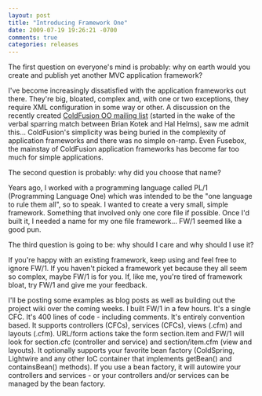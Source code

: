 ```yaml
---
layout: post
title: "Introducing Framework One"
date: 2009-07-19 19:26:21 -0700
comments: true
categories: releases
---
```

The first question on everyone's mind is probably: why on earth would you create and publish yet another MVC application framework?<!-- more -->

I've become increasingly dissatisfied with the application frameworks out there. They're big, bloated, complex and, with one or two exceptions, they require XML configuration in some way or other. A discussion on the recently created [ColdFusion OO mailing list](http://groups.google.com/group/coldfusionoo) (started in the wake of the verbal sparring match between Brian Kotek and Hal Helms), saw me admit this... ColdFusion's simplicity was being buried in the complexity of application frameworks and there was no simple on-ramp. Even Fusebox, the mainstay of ColdFusion application frameworks has become far too much for simple applications.

The second question is probably: why did you choose that name?

Years ago, I worked with a programming language called PL/1 (Programming Language One) which was intended to be the "one language to rule them all", so to speak. I wanted to create a very small, simple framework. Something that involved only one core file if possible. Once I'd built it, I needed a name for my one file framework... FW/1 seemed like a good pun.

The third question is going to be: why should I care and why should I use it?

If you're happy with an existing framework, keep using and feel free to ignore FW/1. If you haven't picked a framework yet because they all seem so complex, maybe FW/1 is for you. If, like me, you're tired of framework bloat, try FW/1 and give me your feedback.

I'll be posting some examples as blog posts as well as building out the project wiki over the coming weeks. I built FW/1 in a few hours. It's a single CFC. It's 400 lines of code - including comments. It's entirely convention based. It supports controllers (CFCs), services (CFCs), views (.cfm) and layouts (.cfm). URL/form actions take the form section.item and FW/1 will look for section.cfc (controller and service) and section/item.cfm (view and layouts). It optionally supports your favorite bean factory (ColdSpring, Lightwire and any other IoC container that implements getBean() and containsBean() methods). If you use a bean factory, it will autowire your controllers and services - or your controllers and/or services can be managed by the bean factory.
